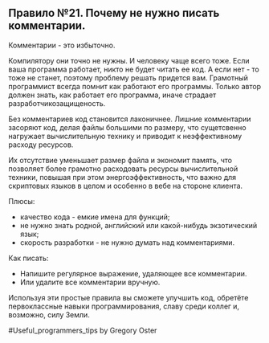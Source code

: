 
## Правило №21. Почему не нужно писать комментарии.

Комментарии - это избыточно.

Компилятору они точно не нужны. И человеку чаще всего тоже. Если ваша программа работает, никто не будет читать ее код. А если нет - то тоже не станет, поэтому проблему решать придется вам. Грамотный программист всегда помнит как работают его программы. Только автор должен знать, как работает его программа, иначе страдает разработчикозащищеность.

Без комментариев код становится лаконичнее. Лишние комментарии засоряют код, делая файлы большими по размеру, что сущетсвенно нагружает вычислительную технику и приводит к неэффективному расходу ресурсов.

Их отсутствие уменьшает размер файла и экономит память, что позволяет более грамотно расходовать ресурсы вычислительной техники, повышая при этом энергоэффективность, что важно для скриптовых языков в целом и особенно в вебе на стороне клиента.

Плюсы:

- качество кода - емкие имена для функций;
- не нужно знать родной, английский или какой-нибудь экзотический язык;
- скорость разработки - не нужно думать над комментариями.

Как писать:

- Напишите регулярное выражение, удаляющее все комментарии.
- Или удалите все комментарии вручную.

Используя эти простые правила вы сможете улучшить код, обретёте первоклассные навыки программирования, славу среди коллег и, возможно, силу Земли.

\#Useful_programmers_tips by Gregory Oster
